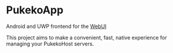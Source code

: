 # PukekoApp
Android and UWP frontend for the [WebUI](https://github.com/Pukeko-Host/PukekoWebUI)

This project aims to make a convenient, fast, native experience for managing your PukekoHost servers.